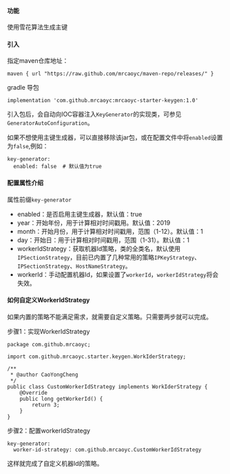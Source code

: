 #### 功能
使用雪花算法生成主键

#### 引入
指定maven仓库地址：
```
maven { url "https://raw.github.com/mrcaoyc/maven-repo/releases/" }
```
gradle 导包
```
implementation 'com.github.mrcaoyc:mrcaoyc-starter-keygen:1.0'
```

引入包后，会自动向IOC容器注入`KeyGenerator`的实现类，可参见`GeneratorAutoConfiguration`。

如果不想使用主键生成器，可以直接移除该jar包，或在配置文件中将`enabled`设置为`false`,例如：

```
key-generator:
  enabled: false  # 默认值为true
```


#### 配置属性介绍

属性前缀`key-generator`

- enabled：是否启用主键生成器，默认值：true
- year：开始年份，用于计算相对时间戳用。默认值：2019
- month：开始月份，用于计算相对时间戳用，范围（1-12）。默认值：1
- day：开始日：用于计算相对时间戳用，范围（1-31）。默认值：1
- workerIdStrategy：获取机器Id策略，类的全类名，默认使用`IPSectionStrategy`，目前已内置了几种常用的策略`IPKeyStrategy`、`IPSectionStrategy`、`HostNameStrategy`。
- workerId：手动配置机器Id，如果设置了`workerId`，`workerIdStrategy`将会失效。


#### 如何自定义WorkerIdStrategy
如果内置的策略不能满足需求，就需要自定义策略。只需要两步就可以完成。

步骤1：实现WorkerIdStrategy
```
package com.github.mrcaoyc;

import com.github.mrcaoyc.starter.keygen.WorkIderStrategy;

/**
 * @author CaoYongCheng
 */
public class CustomWorkerIdStrategy implements WorkIderStrategy {
    @Override
    public long getWorkerId() {
        return 3;
    }
}
```

步骤2：配置workerIdStrategy

```
key-generator:
  worker-id-strategy: com.github.mrcaoyc.CustomWorkerIdStrategy
```

这样就完成了自定义机器Id的策略。